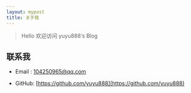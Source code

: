 ```yaml
---
layout: mypost
title: 关于我
---
```


> Hello 欢迎访问 yuyu888‘s Blog


## 联系我

- Email&nbsp;: 104250965@qq.com

- GitHub: [https://github.com/yuyu888](https://github.com/yuyu888)
